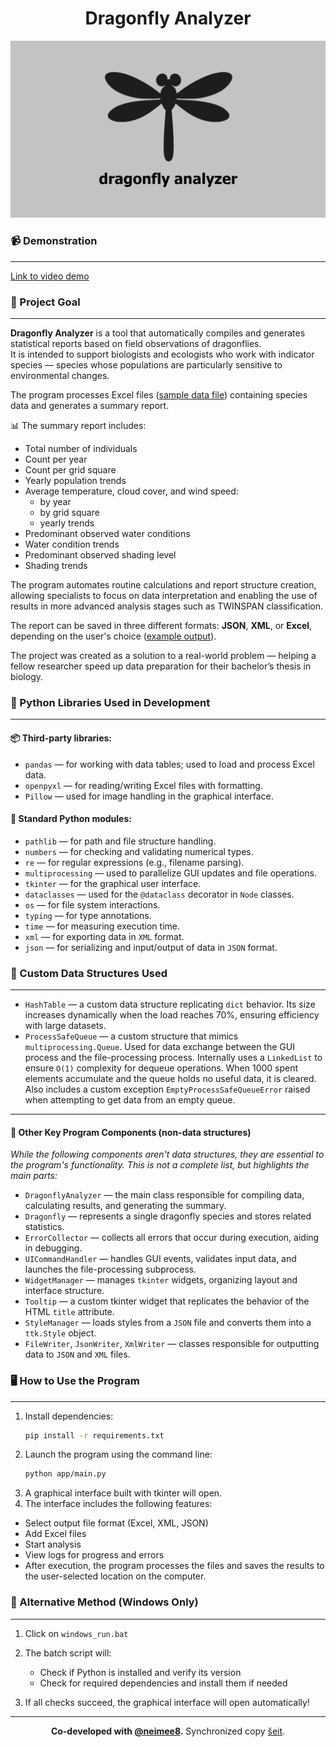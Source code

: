 <h1 align="center">Dragonfly Analyzer</h1>
<img src="ui/assets/img/preview.jpg" alt="Dragonfly Analyzer" width="1280"/>

### 📹 Demonstration
---

[Link to video demo](https://www.youtube.com/watch?v=q-MgwmnXWBw&ab_channel=BogdansKologrivovs)

### 📌 Project Goal
---

**Dragonfly Analyzer** is a tool that automatically compiles and generates statistical reports based on field observations of dragonflies.  
It is intended to support biologists and ecologists who work with indicator species — species whose populations are particularly sensitive to environmental changes.

The program processes Excel files ([sample data file](_datafiles/1_Calopteryx%20splendens.xlsx)) containing species data and generates a summary report.

📊 The summary report includes:
* Total number of individuals
* Count per year
* Count per grid square
* Yearly population trends
* Average temperature, cloud cover, and wind speed:
    * by year
    * by grid square
    * yearly trends
* Predominant observed water conditions
* Water condition trends
* Predominant observed shading level
* Shading trends

The program automates routine calculations and report structure creation, allowing specialists to focus on data interpretation and enabling the use of results in more advanced analysis stages such as TWINSPAN classification.

The report can be saved in three different formats: **JSON**, **XML**, or **Excel**, depending on the user's choice ([example output](_datafiles/results)).

The project was created as a solution to a real-world problem — helping a fellow researcher speed up data preparation for their bachelor’s thesis in biology.

### 🐍 Python Libraries Used in Development
---

#### 📦 Third-party libraries:
* `pandas` — for working with data tables; used to load and process Excel data.
* `openpyxl` — for reading/writing Excel files with formatting.
* `Pillow` — used for image handling in the graphical interface.

#### 🧰 Standard Python modules:
* `pathlib` — for path and file structure handling.
* `numbers` — for checking and validating numerical types.
* `re` — for regular expressions (e.g., filename parsing).
* `multiprocessing` — used to parallelize GUI updates and file operations.
* `tkinter` — for the graphical user interface.
* `dataclasses` — used for the `@dataclass` decorator in `Node` classes.
* `os` — for file system interactions.
* `typing` — for type annotations.
* `time` — for measuring execution time.
* `xml` — for exporting data in `XML` format.
* `json` — for serializing and input/output of data in `JSON` format.

### 🧱 Custom Data Structures Used
---

* `HashTable` — a custom data structure replicating `dict` behavior. Its size increases dynamically when the load reaches 70%, ensuring efficiency with large datasets.
* `ProcessSafeQueue` — a custom structure that mimics `multiprocessing.Queue`. Used for data exchange between the GUI process and the file-processing process. Internally uses a `LinkedList` to ensure `O(1)` complexity for dequeue operations. When 1000 spent elements accumulate and the queue holds no useful data, it is cleared. Also includes a custom exception `EmptyProcessSafeQueueError` raised when attempting to get data from an empty queue.

---

#### 🧩 Other Key Program Components (non-data structures)
_While the following components aren't data structures, they are essential to the program's functionality. This is not a complete list, but highlights the main parts:_

* `DragonflyAnalyzer` — the main class responsible for compiling data, calculating results, and generating the summary.
* `Dragonfly` — represents a single dragonfly species and stores related statistics.
* `ErrorCollector` — collects all errors that occur during execution, aiding in debugging.
* `UICommandHandler` — handles GUI events, validates input data, and launches the file-processing subprocess.
* `WidgetManager` — manages `tkinter` widgets, organizing layout and interface structure.
* `Tooltip` — a custom tkinter widget that replicates the behavior of the HTML `title` attribute.
* `StyleManager` — loads styles from a `JSON` file and converts them into a `ttk.Style` object.
* `FileWriter`, `JsonWriter`, `XmlWriter` — classes responsible for outputting data to `JSON` and `XML` files.

### 🖥️ How to Use the Program
---

1. Install dependencies:
   ```bash
   pip install -r requirements.txt
2. Launch the program using the command line:
    ```bash
    python app/main.py
3. A graphical interface built with tkinter will open.
4. The interface includes the following features:
* Select output file format (Excel, XML, JSON)
* Add Excel files
* Start analysis
* View logs for progress and errors
* After execution, the program processes the files and saves the results to the user-selected location on the computer.

### 🔮 Alternative Method (Windows Only)
---

1. Click on `windows_run.bat`

2. The batch script will:
   - Check if Python is installed and verify its version
   - Check for required dependencies and install them if needed

3. If all checks succeed, the graphical interface will open automatically!
---

<p align="center"><strong>Co-developed with <a href="https://github.com/neimee8/">@neimee8</a>.</strong> Synchronized copy <a href="https://github.com/neimee8/dragonfly_analyzer">šeit</a>.</p>
